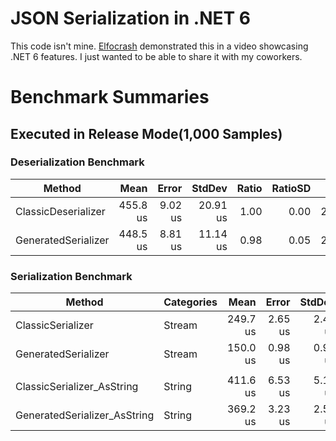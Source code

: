 # JSON Serialization in .NET 6

This code isn't mine. [Elfocrash](github.com/elfocrash) demonstrated this in a video showcasing .NET 6 features. I just wanted to be able to share it with my coworkers.

# Benchmark Summaries 
## Executed in Release Mode(1,000 Samples)

### Deserialization Benchmark

|              Method |     Mean |   Error |   StdDev | Ratio | RatioSD |   Gen 0 |  Gen 1 | Allocated |
|-------------------- |---------:|--------:|---------:|------:|--------:|--------:|-------:|----------:|
| ClassicDeserializer | 455.8 us | 9.02 us | 20.91 us |  1.00 |    0.00 | 28.8086 | 9.2773 |    120 KB |
| GeneratedSerializer | 448.5 us | 8.81 us | 11.14 us |  0.98 |    0.05 | 28.3203 | 8.7891 |    120 KB |

### Serialization Benchmark

|                       Method | Categories |     Mean |   Error |  StdDev | Ratio |   Gen 0 |   Gen 1 |   Gen 2 | Allocated |
|----------------------------- |----------- |---------:|--------:|--------:|------:|--------:|--------:|--------:|----------:|
|            ClassicSerializer |     Stream | 249.7 us | 2.65 us | 2.48 us |  1.00 | 37.1094 | 11.7188 |       - |    155 KB |
|          GeneratedSerializer |     Stream | 150.0 us | 0.98 us | 0.92 us |  0.60 | 37.3535 |  0.4883 |       - |    154 KB |
|                              |            |          |         |         |       |         |         |         |           |
|   ClassicSerializer_AsString |     String | 411.6 us | 6.53 us | 5.10 us |  1.00 | 53.7109 | 26.8555 | 26.8555 |    282 KB |
| GeneratedSerializer_AsString |     String | 369.2 us | 3.23 us | 2.52 us |  0.90 | 53.7109 | 26.8555 | 26.8555 |    281 KB |

